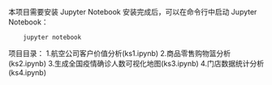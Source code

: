 本项目需要安装 Jupyter Notebook
安装完成后，可以在命令行中启动 Jupyter Notebook：

        jupyter notebook

项目目录：
1.航空公司客户价值分析(ks1.ipynb)
2.商品零售购物篮分析(ks2.ipynb)
3.生成全国疫情确诊人数可视化地图(ks3.ipynb)
4.门店数据统计分析(ks4.ipynb)
